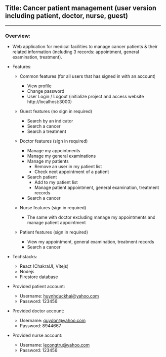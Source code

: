 ## Title: Cancer patient management (user version including patient, doctor, nurse, guest)

---

### Overview:

- Web application for medical facilities to manage cancer patients & their related information (including 3 records: appointment, general examination, treatment).
- Features:
    - Common features (for all users that has signed in with an account)
       - View profile
       - Change password
       - User Login / Logout (initialize project and access website http://localhost:3000)

        
    - Guest features (no sign in required)
        - Search by an indicator
        - Search a cancer
        - Search a treatment

    - Doctor features (sign in required)
        - Manage my appointments
        - Manage my general examinations
        - Manage my patients
            - Remove an user in my patient list
            - Check next appointment of a patient
        - Search patient
            - Add to my patient list
            - Manage patient appointment, general examination, treatment records
        - Search a cancer
    
    - Nurse features (sign in required)
        - The same with doctor excluding manage my appointments and manage patient appointment
        
    - Patient features (sign in required)
        - View my appointment, general examination, treatment records
        - Search a cancer
        
- Techstacks:
    - React (ChakraUI, Vitejs)
    - Nodejs
    - Firestore database 
    
- Provided patient account:
    - Username: huynhduckhai@yahoo.com
    - Password: 123456
    
- Provided doctor account:
    - Username: quydon@yahoo.com
    - Password: 8944667
    
- Provided nurse account:
    - Username: lecongtru@yahoo.com
    - Password: 123456
